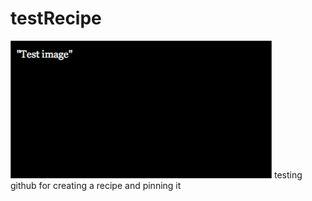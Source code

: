 # testRecipe
![test image](https://raw.githubusercontent.com/dudgeon/testRecipe/master/test-image.png)
testing github for creating a recipe and pinning it
